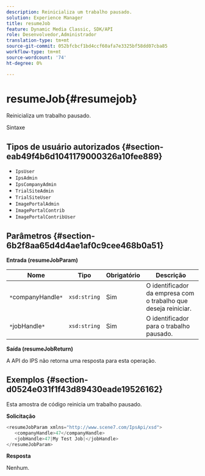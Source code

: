```yaml
---
description: Reinicializa um trabalho pausado.
solution: Experience Manager
title: resumeJob
feature: Dynamic Media Classic, SDK/API
role: Desenvolvedor,Administrador
translation-type: tm+mt
source-git-commit: 052bfcbcf1bd4ccf60afa7e3325bf58dd07cba85
workflow-type: tm+mt
source-wordcount: '74'
ht-degree: 0%

---
```



# resumeJob{#resumejob}

Reinicializa um trabalho pausado.

Sintaxe

## Tipos de usuário autorizados {#section-eab49f4b6d1041179000326a10fee889}

* `IpsUser`
* `IpsAdmin`
* `IpsCompanyAdmin`
* `TrialSiteAdmin`
* `TrialSiteUser`
* `ImagePortalAdmin`
* `ImagePortalContrib`
* `ImagePortalContribUser`

## Parâmetros {#section-6b2f8aa65d4d4ae1af0c9cee468b0a51}

**Entrada (resumeJobParam)**

| Nome | Tipo | Obrigatório | Descrição |
|---|---|---|---|
| `*`companyHandle`*` | `xsd:string` | Sim | O identificador da empresa com o trabalho que deseja reiniciar. |
| `*`jobHandle`*` | `xsd:string` | Sim | O identificador para o trabalho pausado. |

**Saída (resumeJobReturn)**

A API do IPS não retorna uma resposta para esta operação.

## Exemplos {#section-d0524e031f1f43d89430eade19526162}

Esta amostra de código reinicia um trabalho pausado.

**Solicitação**

```java
<resumeJobParam xmlns="http://www.scene7.com/IpsApi/xsd">
   <companyHandle>47</companyHandle>
   <jobHandle>47|My Test Job|</jobHandle>
</resumeJobParam>
```

**Resposta**

Nenhum.
